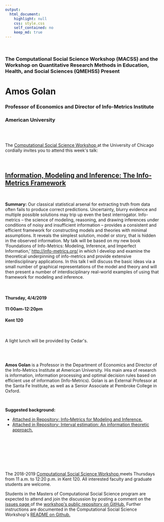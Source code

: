```yaml
---
output:
  html_document:
    highlight: null
    css: style.css
    self_contained: no
    keep_md: true
---
```






<br>

<h3 class=pfblock-header> The Computational Social Science Workshop (MACSS) and the Workshop on Quantitative Research Methods in Education, Health, and Social Sciences (QMEHSS) Present </h3>

<h1 class=pfblock-header3> Amos Golan </h1>
<h3 class=pfblock-header3> Professor of Economics and Director of Info-Metrics Institute </h3>
<h3 class=pfblock-header3> American University </h3>

<br><br>



<p class=pfblock-header3>The <a href="https://macss.uchicago.edu/content/computation-workshop"> Computational Social Science Workshop </a> at the University of Chicago cordially invites you to attend this week's talk:</p>

<br>

<div class=pfblock-header3>
<h2 class=pfblock-header>
  <a href="https://github.com/uchicago-computation-workshop/amos_golan"> Information, Modeling and Inference: The Info-Metrics Framework </a>
</h2>

<br>
</div>

<p class=footertext2>

**Summary:** Our classical statistical arsenal for extracting truth from data often fails to produce correct predictions. Uncertainty, blurry evidence and multiple possible solutions may trip up even the best interrogator. Info-metrics – the science of modeling, reasoning, and drawing inferences under conditions of noisy and insufficient information – provides a consistent and efficient framework for constructing models and theories with minimal assumptions. It reveals the simplest solution, model or story, that is hidden in the observed information. My talk will be based on my new book ‘Foundations of Info-Metrics: Modeling, Inference, and Imperfect Information,’ http://info-metrics.org/ in which I develop and examine the theoretical underpinning of info-metrics and provide extensive interdisciplinary applications. In this talk I will discuss the basic ideas via a small number of graphical representations of the model and theory and will then present a number of interdisciplinary real-world examples of using that framework for modeling and inference.


</p>

<br>



<h4 class=pfblock-header3> Thursday, 4/4/2019 </h4>
<h4 class=pfblock-header3> 11:00am-12:20pm </h4>
<h4 class=pfblock-header3> Kent 120 </h4>

<br>

<p class=pfblock-header3> A light lunch will be provided by Cedar's. </p>

<br><br>

<p class=footertext2>

**Amos Golan** is a Professor in the Department of Economics and Director of the Info-Metrics Institute at American University. His main area of research is information, information processing and optimal decision rules based on efficient use of information (Info-Metrics). Golan is an External Professor at the Santa Fe Institute, as well as a Senior Associate at Pembroke College in Oxford.


<br>


<p class=footertext2>

**Suggested background:**

* [Attached in Repository: Info‐Metrics for Modeling and Inference.](https://github.com/uchicago-computation-workshop/amos_golan/blob/master/Golan2018_Article_Info-MetricsForModelingAndInfe_Paper.pdf)
* [Attached in Repository: Interval estimation: An information theoretic approach.](https://github.com/uchicago-computation-workshop/amos_golan/blob/master/IntervalAmosAman_ER_2017_Golan_paper.pdf)

</p>

<br>


<br><br>
---

<p class=footertext> The 2018-2019 <a href="https://macss.uchicago.edu/content/computation-workshop"> Computational Social Science Workshop </a> meets Thursdays from 11 a.m. to 12:20 p.m. in Kent 120. All interested faculty and graduate students are welcome.</p>

<p class=footertext>Students in the Masters of Computational Social Science program are expected to attend and join the discussion by posting a comment on the <a href="https://github.com/uchicago-computation-workshop/amos_golan/issues"> issues page </a> of the <a href="https://github.com/uchicago-computation-workshop/amos_golan"> workshop's public repository on GitHub.</a> Further instructions are documented in the Computational Social Science Workshop's <a href="https://github.com/uchicago-computation-workshop/README"> README on Github.</a></p>
